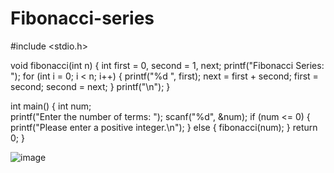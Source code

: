 # Fibonacci-series

#include <stdio.h>

void fibonacci(int n) {
    int first = 0, second = 1, next;
    printf("Fibonacci Series: ");
    for (int i = 0; i < n; i++) {
        printf("%d ", first);
        next = first + second;
        first = second;
        second = next;
    }
    printf("\n");
}

int main() {
    int num;    
    printf("Enter the number of terms: ");
    scanf("%d", &num);
    if (num <= 0) {
        printf("Please enter a positive integer.\n");
    } else {
        fibonacci(num);
    }
    return 0;
}


![image](https://github.com/user-attachments/assets/4a0311b8-113c-4b4b-97d8-935fddea92e6)
